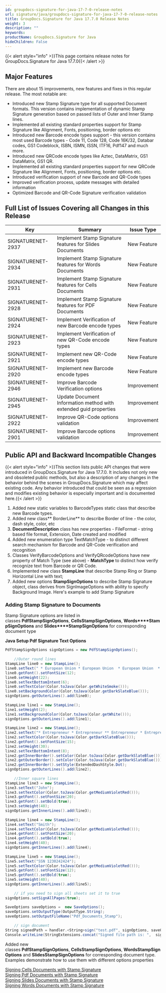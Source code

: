 ```yaml
---
id: groupdocs-signature-for-java-17-7-0-release-notes
url: signature/java/groupdocs-signature-for-java-17-7-0-release-notes
title: GroupDocs.Signature for Java 17.7.0 Release Notes
weight: 3
description: ""
keywords: 
productName: GroupDocs.Signature for Java
hideChildren: False
---
```

{{< alert style="info" >}}This page contains release notes for GroupDocs.Signature for Java 17.7.0{{< /alert >}}

## Major Features

There are about 15 improvements, new features and fixes in this regular release. The most notable are:

*   Introduced new Stamp Signature type for all supported Document formats. This version contains implementation of dynamic Stamp Signature generation based on passed lists of Outer and Inner Stamp lines.
*   Implemented all existing standard properties support for Stamp Signature like Alignment, Fonts, positioning, border options etc
*   Introduced new Barcode encode types support - this version contains most used Barcode types - Code 11, Code 128, Code 16K/32, Databar codes, GS1 Codeblock, ISBN, ISMN, ISSN, ITF16, Pdf147 and much more.
*   Introduced new QRCode encode types like Aztec, DataMatrix, GS1 DataMatrix, GS1 QR.
*   Implemented all existing standard properties support for new QRCode Signature like Alignment, Fonts, positioning, border options etc.
*   Introduced verification support of new Barcode and QR-Code types
*   Improved verification process, update messages with detailed information
*   Optimized Barcode and QR-Code Signature verification validation

## Full List of Issues Covering all Changes in this Release

| Key | Summary | Issue Type |
| --- | --- | --- |
| SIGNATURENET-2937 | Implement Stamp Signature features for Slides Documents | New Feature |
| SIGNATURENET-2934 | Implement Stamp Signature features for Words Documents | New Feature |
| SIGNATURENET-2931 | Implement Stamp Signature features for Cells Documents | New Feature |
| SIGNATURENET-2928 | Implement Stamp Signature features for PDF Documents | New Feature |
| SIGNATURENET-2924 | Implement Verification of new Barcode encode types | New Feature |
| SIGNATURENET-2923 | Implement Verification of new QR-Code encode types | New Feature |
| SIGNATURENET-2921 | Implement new QR-Code encode types | New Feature |
| SIGNATURENET-2920 | Implement new Barcode encode types | New Feature |
| SIGNATURENET-2946 | Improve Barcode Verification options | Improvement |
| SIGNATURENET-2945 | Update Document Information method with extended guid properties | Improvement |
| SIGNATURENET-2922 | Improve QR-Code options validation | Improvement |
| SIGNATURENET-2901 | Improve Barcode options validation | Improvement |

## Public API and Backward Incompatible Changes

{{< alert style="info" >}}This section lists public API changes that were introduced in GroupDocs.Signature for Java 17.7.0. It includes not only new and obsoleted public methods, but also a description of any changes in the behavior behind the scenes in GroupDocs.Signature which may affect existing code. Any behavior introduced that could be seen as a regression and modifies existing behavior is especially important and is documented here.{{< /alert >}}

1.  Added new static variables to BarcodeTypes static class that describe new Barcode types.
2.  Added new class** BorderLine** to describe Border of line - the color, dash style, color, etc
3.  **DocumentDescription** class has new properties - FileFormat - string based file format, Extension, Date created and modified
4.  Added new enumeration type TextMatchType - to distinct different search mechanism for Barcode and QR-Code verification and recognition
5.  Classes VerifyBarcodeOptions and VerifyQRcodeOptions have new property of Match Type (see above) - **MatchType** to distinct how verify recognize text from Barcode or QR Code.
6.  Implemented new class **StampLine** that describe Stamp Ring or Stamp Horizontal Line with text;
7.  Added new options **StampSignOptions** to describe Stamp Signature object, class derives from SignImageOptions with ability to specify Background Image. Here's example to add Stamp Signature

### Adding Stamp Signature to Documents

Stamp Signature options are listed in classes **PdfStampSignOptions**, **CellsStampSignOptions**, **Words****StampSignOptions** and **Slides****StampSignOptions** for corresponding document type

**Java Setup Pdf Signature Text Options**

```csharp
PdfStampSignOptions signOptions = new PdfStampSignOptions();
  
    //Outer round lines
StampLine line0 = new StampLine();
line0.setText(" * European Union * European Union  * European Union  * European Union  * European Union  * ");
line0.getFont().setFontSize(12);
line0.setHeight(22);
line0.setTextBottomIntent(6);
line0.setTextColor(Color.toJava(Color.getWhiteSmoke()));
line0.setBackgroundColor(Color.toJava(Color.getDarkSlateBlue()));
signOptions.getOuterLines().add(line0);
  
StampLine line1 = new StampLine();
line1.setHeight(2);
line1.setBackgroundColor(Color.toJava(Color.getWhite()));
signOptions.getOuterLines().add(line1);
  
StampLine line2 = new StampLine();
line2.setText("* Entrepreneur * Entrepreneur ** Entrepreneur * Entrepreneur *");
line2.setTextColor(Color.toJava(Color.getDarkSlateBlue()));
line2.getFont().setFontSize(15);
line2.setHeight(30);
line2.setTextBottomIntent(8);
line2.getInnerBorder().setColor(Color.toJava(Color.getDarkSlateBlue()));
line2.getOuterBorder().setColor(Color.toJava(Color.getDarkSlateBlue()));
line2.getInnerBorder().setStyle(ExtendedDashStyle.Dot);
signOptions.getOuterLines().add(line2);
  
    //Inner square lines
StampLine line3 = new StampLine();
line3.setText("John");
line3.setTextColor(Color.toJava(Color.getMediumVioletRed()));
line3.getFont().setFontSize(20);
line3.getFont().setBold(true);
line3.setHeight(40);
signOptions.getInnerLines().add(line3);
  
StampLine line4 = new StampLine();
line4.setText("Smith");
line4.setTextColor(Color.toJava(Color.getMediumVioletRed()));
line4.getFont().setFontSize(20);
line4.getFont().setBold(true);
line4.setHeight(40);
signOptions.getInnerLines().add(line4);
  
StampLine line5 = new StampLine();
line5.setText("SSN 1230242424");
line5.setTextColor(Color.toJava(Color.getMediumVioletRed()));
line5.getFont().setFontSize(12);
line5.getFont().setBold(true);
line5.setHeight(40);
signOptions.getInnerLines().add(line5);
  
    // if you need to sign all sheets set it to true
signOptions.setSignAllPages(true);
  
SaveOptions saveOptions =  new SaveOptions();
saveOptions.setOutputType(OutputType.String);
saveOptions.setOutputFileName("Pdf_Documents_Stamp");
  
    // sign document
String signedPath = handler.<String>sign("test.pdf", signOptions, saveOptions);
Console.writeLine(StringExtensions.concat("Signed file path is: ",  signedPath));
```

Added new classes **PdfStampSignOptions**, **CellsStampSignOptions**, **WordsStampSignOptions** and **SlidesStampSignOptions** for corresponding document type. Examples demonstrate how to use them with different options properties

[Signing Cells Documents with Stamp Signature](https://docs.asposeptyltd.com/display/signaturejava/Signing+Cell+Documents+with+Stamp+Signature)  
[Signing Pdf Documents with Stamp Signature](https://docs.asposeptyltd.com/display/signaturejava/Signing+Pdf+Documents+with+Stamp+Signature)  
[Signing Slides Documents with Stamp Signature](https://docs.asposeptyltd.com/display/signaturejava/Signing+Slide+Documents+with+Stamp+Signature)  
[Signing Words Documents with Stamp Signature](https://docs.asposeptyltd.com/display/signaturejava/Signing+Word+Documents+with+Stamp+Signature)
